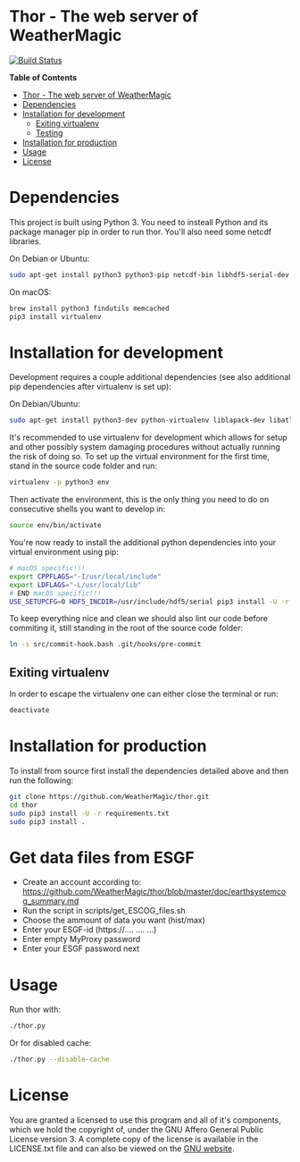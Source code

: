 # Thor - The web server of WeatherMagic

[![Build Status](https://travis-ci.org/WeatherMagic/thor.svg?branch=master)](https://travis-ci.org/WeatherMagic/thor)


<!-- markdown-toc start - Don't edit this section. Run M-x markdown-toc-generate-toc again -->
**Table of Contents**

- [Thor - The web server of WeatherMagic](#thor---the-web-server-of-weathermagic)
- [Dependencies](#dependencies)
- [Installation for development](#installation-for-development)
    - [Exiting virtualenv](#exiting-virtualenv)
    - [Testing](#testing)
- [Installation for production](#installation-for-production)
- [Usage](#usage)
- [License](#license)

<!-- markdown-toc end -->


# Dependencies

This project is built using Python 3. You need to insteall Python and its package manager pip in order to run thor. You'll also need some netcdf libraries.

On Debian or Ubuntu:

```bash
sudo apt-get install python3 python3-pip netcdf-bin libhdf5-serial-dev libnetcdf-dev memcached libmemcached-dev zlib1g-dev
```

On macOS:

```bash
brew install python3 findutils memcached
pip3 install virtualenv
```


# Installation for development

Development requires a couple additional dependencies (see also additional pip dependencies after virtualenv is set up):

On Debian/Ubuntu:

```bash
sudo apt-get install python3-dev python-virtualenv liblapack-dev libatlas-dev gfortran
```

It's recommended to use virtualenv for development which allows for setup and other possibly system damaging procedures without actually running the risk of doing so. To set up the virtual environment for the first time, stand in the source code folder and run:

```bash
virtualenv -p python3 env
```

Then activate the environment, this is the only thing you need to do on consecutive shells you want to develop in:

```bash
source env/bin/activate
```

You're now ready to install the additional python dependencies into your virtual environment using pip:

```bash
# macOS specific!!!
export CPPFLAGS="-I/usr/local/include"
export LDFLAGS="-L/usr/local/lib"
# END macOS specific!!!
USE_SETUPCFG=0 HDF5_INCDIR=/usr/include/hdf5/serial pip3 install -U -r dev-requirements.txt
```

To keep everything nice and clean we should also lint our code before commiting it, still standing in the root of the source code folder:

```bash
ln -s src/commit-hook.bash .git/hooks/pre-commit
```

## Exiting virtualenv

In order to escape the virtualenv one can either close the terminal or run:

```bash
deactivate
```

# Installation for production

To install from source first install the dependencies detailed above and then run the following:

```bash
git clone https://github.com/WeatherMagic/thor.git
cd thor
sudo pip3 install -U -r requirements.txt
sudo pip3 install .
```

# Get data files from ESGF

- Create an account according to: https://github.com/WeatherMagic/thor/blob/master/doc/earthsystemcog_summary.md
- Run the script in scripts/get_ESCOG_files.sh
- Choose the ammount of data you want (hist/max)
- Enter your ESGF-id (https://.... .... ...)
- Enter empty MyProxy password
- Enter your ESGF password next

# Usage

Run thor with:

```bash
./thor.py
```

Or for disabled cache:

```bash
./thor.py --disable-cache
```


# License

You are granted a licensed to use this program and all of it's components, which we hold the copyright of, under the GNU Affero General Public License version 3. A complete copy of the license is available in the LICENSE.txt file and can also be viewed on the [GNU website](http://www.gnu.org/licenses/agpl-3.0.html).
